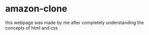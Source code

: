 # amazon-clone
this webpage was made by me after completely understanding the concepts of html and css
